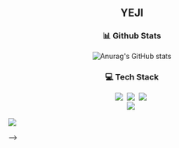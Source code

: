 <h2 align="center">YEJI</h2>


<!--
**YJ-Lee-Kim/YJ-Lee-Kim** is a ✨ _special_ ✨ repository because its `README.md` (this file) appears on your GitHub profile.

Here are some ideas to get you started:

- 🔭 I’m currently working on ...
- 🌱 I’m currently learning ...
- 👯 I’m looking to collaborate on ...
- 🤔 I’m looking for help with ...
- 💬 Ask me about ...
- 📫 How to reach me: ...
- 😄 Pronouns: ...
- ⚡ Fun fact: ...
-->

<h3 align="center">📊 Github Stats</h3>
<div align="center">

  ![Anurag's GitHub stats](https://github-readme-stats.vercel.app/api?username=YJ-Lee-Kim&show_icons=true&theme=vue)
</div>

<h3 align="center">💻 Tech Stack</h3>
<p align="center">
  <img src="https://img.shields.io/badge/Java-007396?style=flat-square&logo=Java&logoColor=white"/></a>&nbsp
  <img src="https://img.shields.io/badge/C-A8B9CC?style=flat-square&logo=C&logoColor=white"/></a>&nbsp
  <img src="https://img.shields.io/badge/Python-3766AB?style=flat-square&logo=Python&logoColor=white"/></a>&nbsp 
  <br>  
  <img src="https://img.shields.io/badge/Django-092E20?style=flat-square&logo=Django&logoColor=white"/></a>&nbsp
  <!--
  <img src="https://img.shields.io/badge/Spring-6DB33F?style=flat-square&logo=Spring&logoColor=white"/></a>&nbsp
  <img src="https://img.shields.io/badge/SpringBoot-6DB33F?style=flat-square&logo=SpringBoot&logoColor=white"/></a>&nbsp 
  <img src="https://img.shields.io/badge/Javascript-ffb13b?style=flat-square&logo=javascript&logoColor=white"/></a>&nbsp 
  -->
  <br>
</p>

<!--
<h3 align="center">social account</h3>
<p align="center">
  <a href="https://velog.io/@xyzw"><img src="https://img.shields.io/badge/Tech%20Blog-11B48A?style=flat-square&logo=Vimeo&logoColor=white&link=https://velog.io/@hyeinisfree"/></a>&nbsp
  <!--
  <a href="https://www.instagram.com/dev.dobby/"><img src="https://img.shields.io/badge/Instagram-E4405F?style=flat-square&logo=Instagram&logoColor=white&link=https://www.instagram.com/hye_inisfree/"/></a>&nbsp
  -->
  <a href="mailto:yeji.lee.kim@gmail.com"><img src="https://img.shields.io/badge/Gmail-d14836?style=flat-square&logo=Gmail&logoColor=white&link=yeji.lee.kim@gmail.com"/></a>
</p>
-->
